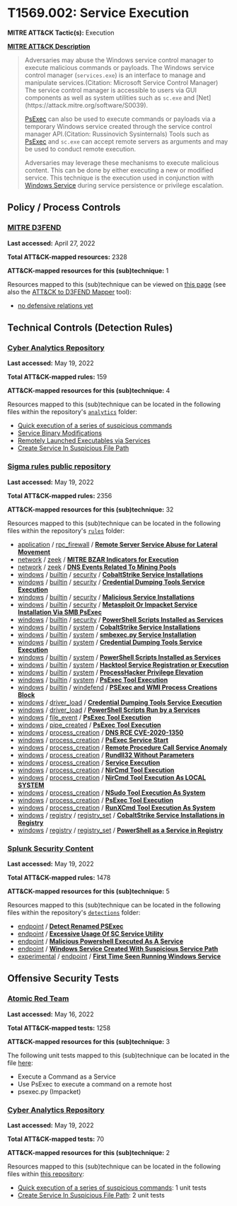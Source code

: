 # T1569.002: Service Execution
**MITRE ATT&CK Tactic(s):** Execution

**[MITRE ATT&CK Description](https://attack.mitre.org/techniques/T1569/002)**
<blockquote>Adversaries may abuse the Windows service control manager to execute malicious commands or payloads. The Windows service control manager (<code>services.exe</code>) is an interface to manage and manipulate services.(Citation: Microsoft Service Control Manager) The service control manager is accessible to users via GUI components as well as system utilities such as <code>sc.exe</code> and [Net](https://attack.mitre.org/software/S0039).

[PsExec](https://attack.mitre.org/software/S0029) can also be used to execute commands or payloads via a temporary Windows service created through the service control manager API.(Citation: Russinovich Sysinternals) Tools such as [PsExec](https://attack.mitre.org/software/S0029) and <code>sc.exe</code> can accept remote servers as arguments and may be used to conduct remote execution.

Adversaries may leverage these mechanisms to execute malicious content. This can be done by either executing a new or modified service. This technique is the execution used in conjunction with [Windows Service](https://attack.mitre.org/techniques/T1543/003) during service persistence or privilege escalation.</blockquote>

## Policy / Process Controls
### [MITRE D3FEND](https://d3fend.mitre.org/)
**Last accessed:** April 27, 2022

**Total ATT&CK-mapped resources:** 2328

**ATT&CK-mapped resources for this (sub)technique:** 1

Resources mapped to this (sub)technique can be viewed on [this page](https://d3fend.mitre.org/) (see also the [ATT&CK to D3FEND Mapper](https://d3fend.mitre.org/tools/attack-mapper) tool):

* [no defensive relations yet](https://d3fend.mitre.org/techniques/d3f:nodefensiverelationsyet)

## Technical Controls (Detection Rules)
### [Cyber Analytics Repository](https://car.mitre.org)
**Last accessed:** May 19, 2022

**Total ATT&CK-mapped rules:** 159

**ATT&CK-mapped resources for this (sub)technique:** 4

Resources mapped to this (sub)technique can be located in the following files within the repository's <code>[analytics](https://github.com/mitre-attack/car/blob/master/analytics)</code> folder:

* [Quick execution of a series of suspicious commands](https://github.com/mitre-attack/car/tree/master/analytics/CAR-2013-04-002.yaml)
* [Service Binary Modifications](https://github.com/mitre-attack/car/tree/master/analytics/CAR-2014-02-001.yaml)
* [Remotely Launched Executables via Services](https://github.com/mitre-attack/car/tree/master/analytics/CAR-2014-03-005.yaml)
* [Create Service In Suspicious File Path](https://github.com/mitre-attack/car/tree/master/analytics/CAR-2021-05-012.yaml)

### [Sigma rules public repository](https://github.com/SigmaHQ/sigma)
**Last accessed:** May 19, 2022

**Total ATT&CK-mapped rules:** 2356

**ATT&CK-mapped resources for this (sub)technique:** 32

Resources mapped to this (sub)technique can be located in the following files within the repository's <code>[rules](https://github.com/SigmaHQ/sigma/tree/master/rules)</code> folder:

* [application](https://github.com/SigmaHQ/sigma/tree/master/rules/application/) / [rpc_firewall](https://github.com/SigmaHQ/sigma/tree/master/rules/application/rpc_firewall/) / **[Remote Server Service Abuse for Lateral Movement](https://github.com/SigmaHQ/sigma/blob/master/rules/application/rpc_firewall/rpc_firewall_remote_service_lateral_movement.yml)**
* [network](https://github.com/SigmaHQ/sigma/tree/master/rules/network/) / [zeek](https://github.com/SigmaHQ/sigma/tree/master/rules/network/zeek/) / **[MITRE BZAR Indicators for Execution](https://github.com/SigmaHQ/sigma/blob/master/rules/network/zeek/zeek_dce_rpc_mitre_bzar_execution.yml)**
* [network](https://github.com/SigmaHQ/sigma/tree/master/rules/network/) / [zeek](https://github.com/SigmaHQ/sigma/tree/master/rules/network/zeek/) / **[DNS Events Related To Mining Pools](https://github.com/SigmaHQ/sigma/blob/master/rules/network/zeek/zeek_dns_mining_pools.yml)**
* [windows](https://github.com/SigmaHQ/sigma/tree/master/rules/windows/) / [builtin](https://github.com/SigmaHQ/sigma/tree/master/rules/windows/builtin/) / [security](https://github.com/SigmaHQ/sigma/tree/master/rules/windows/builtin/security/) / **[CobaltStrike Service Installations](https://github.com/SigmaHQ/sigma/blob/master/rules/windows/builtin/security/win_security_cobaltstrike_service_installs.yml)**
* [windows](https://github.com/SigmaHQ/sigma/tree/master/rules/windows/) / [builtin](https://github.com/SigmaHQ/sigma/tree/master/rules/windows/builtin/) / [security](https://github.com/SigmaHQ/sigma/tree/master/rules/windows/builtin/security/) / **[Credential Dumping Tools Service Execution](https://github.com/SigmaHQ/sigma/blob/master/rules/windows/builtin/security/win_security_mal_creddumper.yml)**
* [windows](https://github.com/SigmaHQ/sigma/tree/master/rules/windows/) / [builtin](https://github.com/SigmaHQ/sigma/tree/master/rules/windows/builtin/) / [security](https://github.com/SigmaHQ/sigma/tree/master/rules/windows/builtin/security/) / **[Malicious Service Installations](https://github.com/SigmaHQ/sigma/blob/master/rules/windows/builtin/security/win_security_mal_service_installs.yml)**
* [windows](https://github.com/SigmaHQ/sigma/tree/master/rules/windows/) / [builtin](https://github.com/SigmaHQ/sigma/tree/master/rules/windows/builtin/) / [security](https://github.com/SigmaHQ/sigma/tree/master/rules/windows/builtin/security/) / **[Metasploit Or Impacket Service Installation Via SMB PsExec](https://github.com/SigmaHQ/sigma/blob/master/rules/windows/builtin/security/win_security_metasploit_or_impacket_smb_psexec_service_install.yml)**
* [windows](https://github.com/SigmaHQ/sigma/tree/master/rules/windows/) / [builtin](https://github.com/SigmaHQ/sigma/tree/master/rules/windows/builtin/) / [security](https://github.com/SigmaHQ/sigma/tree/master/rules/windows/builtin/security/) / **[PowerShell Scripts Installed as Services](https://github.com/SigmaHQ/sigma/blob/master/rules/windows/builtin/security/win_security_powershell_script_installed_as_service.yml)**
* [windows](https://github.com/SigmaHQ/sigma/tree/master/rules/windows/) / [builtin](https://github.com/SigmaHQ/sigma/tree/master/rules/windows/builtin/) / [system](https://github.com/SigmaHQ/sigma/tree/master/rules/windows/builtin/system/) / **[CobaltStrike Service Installations](https://github.com/SigmaHQ/sigma/blob/master/rules/windows/builtin/system/win_cobaltstrike_service_installs.yml)**
* [windows](https://github.com/SigmaHQ/sigma/tree/master/rules/windows/) / [builtin](https://github.com/SigmaHQ/sigma/tree/master/rules/windows/builtin/) / [system](https://github.com/SigmaHQ/sigma/tree/master/rules/windows/builtin/system/) / **[smbexec.py Service Installation](https://github.com/SigmaHQ/sigma/blob/master/rules/windows/builtin/system/win_hack_smbexec.yml)**
* [windows](https://github.com/SigmaHQ/sigma/tree/master/rules/windows/) / [builtin](https://github.com/SigmaHQ/sigma/tree/master/rules/windows/builtin/) / [system](https://github.com/SigmaHQ/sigma/tree/master/rules/windows/builtin/system/) / **[Credential Dumping Tools Service Execution](https://github.com/SigmaHQ/sigma/blob/master/rules/windows/builtin/system/win_mal_creddumper.yml)**
* [windows](https://github.com/SigmaHQ/sigma/tree/master/rules/windows/) / [builtin](https://github.com/SigmaHQ/sigma/tree/master/rules/windows/builtin/) / [system](https://github.com/SigmaHQ/sigma/tree/master/rules/windows/builtin/system/) / **[PowerShell Scripts Installed as Services](https://github.com/SigmaHQ/sigma/blob/master/rules/windows/builtin/system/win_powershell_script_installed_as_service.yml)**
* [windows](https://github.com/SigmaHQ/sigma/tree/master/rules/windows/) / [builtin](https://github.com/SigmaHQ/sigma/tree/master/rules/windows/builtin/) / [system](https://github.com/SigmaHQ/sigma/tree/master/rules/windows/builtin/system/) / **[Hacktool Service Registration or Execution](https://github.com/SigmaHQ/sigma/blob/master/rules/windows/builtin/system/win_service_hacktools.yml)**
* [windows](https://github.com/SigmaHQ/sigma/tree/master/rules/windows/) / [builtin](https://github.com/SigmaHQ/sigma/tree/master/rules/windows/builtin/) / [system](https://github.com/SigmaHQ/sigma/tree/master/rules/windows/builtin/system/) / **[ProcessHacker Privilege Elevation](https://github.com/SigmaHQ/sigma/blob/master/rules/windows/builtin/system/win_susp_proceshacker.yml)**
* [windows](https://github.com/SigmaHQ/sigma/tree/master/rules/windows/) / [builtin](https://github.com/SigmaHQ/sigma/tree/master/rules/windows/builtin/) / [system](https://github.com/SigmaHQ/sigma/tree/master/rules/windows/builtin/system/) / **[PsExec Tool Execution](https://github.com/SigmaHQ/sigma/blob/master/rules/windows/builtin/system/win_tool_psexec.yml)**
* [windows](https://github.com/SigmaHQ/sigma/tree/master/rules/windows/) / [builtin](https://github.com/SigmaHQ/sigma/tree/master/rules/windows/builtin/) / [windefend](https://github.com/SigmaHQ/sigma/tree/master/rules/windows/builtin/windefend/) / **[PSExec and WMI Process Creations Block](https://github.com/SigmaHQ/sigma/blob/master/rules/windows/builtin/windefend/win_defender_psexec_wmi_asr.yml)**
* [windows](https://github.com/SigmaHQ/sigma/tree/master/rules/windows/) / [driver_load](https://github.com/SigmaHQ/sigma/tree/master/rules/windows/driver_load/) / **[Credential Dumping Tools Service Execution](https://github.com/SigmaHQ/sigma/blob/master/rules/windows/driver_load/driver_load_mal_creddumper.yml)**
* [windows](https://github.com/SigmaHQ/sigma/tree/master/rules/windows/) / [driver_load](https://github.com/SigmaHQ/sigma/tree/master/rules/windows/driver_load/) / **[PowerShell Scripts Run by a Services](https://github.com/SigmaHQ/sigma/blob/master/rules/windows/driver_load/driver_load_powershell_script_installed_as_service.yml)**
* [windows](https://github.com/SigmaHQ/sigma/tree/master/rules/windows/) / [file_event](https://github.com/SigmaHQ/sigma/tree/master/rules/windows/file_event/) / **[PsExec Tool Execution](https://github.com/SigmaHQ/sigma/blob/master/rules/windows/file_event/file_event_win_tool_psexec.yml)**
* [windows](https://github.com/SigmaHQ/sigma/tree/master/rules/windows/) / [pipe_created](https://github.com/SigmaHQ/sigma/tree/master/rules/windows/pipe_created/) / **[PsExec Tool Execution](https://github.com/SigmaHQ/sigma/blob/master/rules/windows/pipe_created/pipe_created_tool_psexec.yml)**
* [windows](https://github.com/SigmaHQ/sigma/tree/master/rules/windows/) / [process_creation](https://github.com/SigmaHQ/sigma/tree/master/rules/windows/process_creation/) / **[DNS RCE CVE-2020-1350](https://github.com/SigmaHQ/sigma/blob/master/rules/windows/process_creation/proc_creation_win_exploit_cve_2020_1350.yml)**
* [windows](https://github.com/SigmaHQ/sigma/tree/master/rules/windows/) / [process_creation](https://github.com/SigmaHQ/sigma/tree/master/rules/windows/process_creation/) / **[PsExec Service Start](https://github.com/SigmaHQ/sigma/blob/master/rules/windows/process_creation/proc_creation_win_psexesvc_start.yml)**
* [windows](https://github.com/SigmaHQ/sigma/tree/master/rules/windows/) / [process_creation](https://github.com/SigmaHQ/sigma/tree/master/rules/windows/process_creation/) / **[Remote Procedure Call Service Anomaly](https://github.com/SigmaHQ/sigma/blob/master/rules/windows/process_creation/proc_creation_win_rpcss_anomalies.yml)**
* [windows](https://github.com/SigmaHQ/sigma/tree/master/rules/windows/) / [process_creation](https://github.com/SigmaHQ/sigma/tree/master/rules/windows/process_creation/) / **[Rundll32 Without Parameters](https://github.com/SigmaHQ/sigma/blob/master/rules/windows/process_creation/proc_creation_win_rundll32_without_parameters.yml)**
* [windows](https://github.com/SigmaHQ/sigma/tree/master/rules/windows/) / [process_creation](https://github.com/SigmaHQ/sigma/tree/master/rules/windows/process_creation/) / **[Service Execution](https://github.com/SigmaHQ/sigma/blob/master/rules/windows/process_creation/proc_creation_win_service_execution.yml)**
* [windows](https://github.com/SigmaHQ/sigma/tree/master/rules/windows/) / [process_creation](https://github.com/SigmaHQ/sigma/tree/master/rules/windows/process_creation/) / **[NirCmd Tool Execution](https://github.com/SigmaHQ/sigma/blob/master/rules/windows/process_creation/proc_creation_win_tool_nircmd.yml)**
* [windows](https://github.com/SigmaHQ/sigma/tree/master/rules/windows/) / [process_creation](https://github.com/SigmaHQ/sigma/tree/master/rules/windows/process_creation/) / **[NirCmd Tool Execution As LOCAL SYSTEM](https://github.com/SigmaHQ/sigma/blob/master/rules/windows/process_creation/proc_creation_win_tool_nircmd_as_system.yml)**
* [windows](https://github.com/SigmaHQ/sigma/tree/master/rules/windows/) / [process_creation](https://github.com/SigmaHQ/sigma/tree/master/rules/windows/process_creation/) / **[NSudo Tool Execution As System](https://github.com/SigmaHQ/sigma/blob/master/rules/windows/process_creation/proc_creation_win_tool_nsudo_as_system.yml)**
* [windows](https://github.com/SigmaHQ/sigma/tree/master/rules/windows/) / [process_creation](https://github.com/SigmaHQ/sigma/tree/master/rules/windows/process_creation/) / **[PsExec Tool Execution](https://github.com/SigmaHQ/sigma/blob/master/rules/windows/process_creation/proc_creation_win_tool_psexec.yml)**
* [windows](https://github.com/SigmaHQ/sigma/tree/master/rules/windows/) / [process_creation](https://github.com/SigmaHQ/sigma/tree/master/rules/windows/process_creation/) / **[RunXCmd Tool Execution As System](https://github.com/SigmaHQ/sigma/blob/master/rules/windows/process_creation/proc_creation_win_tool_runx_as_system.yml)**
* [windows](https://github.com/SigmaHQ/sigma/tree/master/rules/windows/) / [registry](https://github.com/SigmaHQ/sigma/tree/master/rules/windows/registry/) / [registry_set](https://github.com/SigmaHQ/sigma/tree/master/rules/windows/registry/registry_set/) / **[CobaltStrike Service Installations in Registry](https://github.com/SigmaHQ/sigma/blob/master/rules/windows/registry/registry_set/registry_set_cobaltstrike_service_installs.yml)**
* [windows](https://github.com/SigmaHQ/sigma/tree/master/rules/windows/) / [registry](https://github.com/SigmaHQ/sigma/tree/master/rules/windows/registry/) / [registry_set](https://github.com/SigmaHQ/sigma/tree/master/rules/windows/registry/registry_set/) / **[PowerShell as a Service in Registry](https://github.com/SigmaHQ/sigma/blob/master/rules/windows/registry/registry_set/registry_set_powershell_as_service.yml)**

### [Splunk Security Content](https://github.com/splunk/security_content)
**Last accessed:** May 19, 2022

**Total ATT&CK-mapped rules:** 1478

**ATT&CK-mapped resources for this (sub)technique:** 5

Resources mapped to this (sub)technique can be located in the following files within the repository's <code>[detections](https://github.com/splunk/security_content/tree/develop/detections)</code> folder:

* [endpoint](https://github.com/splunk/security_content/tree/develop/detections/endpoint/) / **[Detect Renamed PSExec](https://github.com/splunk/security_content/blob/develop/detections/endpoint/detect_renamed_psexec.yml)**
* [endpoint](https://github.com/splunk/security_content/tree/develop/detections/endpoint/) / **[Excessive Usage Of SC Service Utility](https://github.com/splunk/security_content/blob/develop/detections/endpoint/excessive_usage_of_sc_service_utility.yml)**
* [endpoint](https://github.com/splunk/security_content/tree/develop/detections/endpoint/) / **[Malicious Powershell Executed As A Service](https://github.com/splunk/security_content/blob/develop/detections/endpoint/malicious_powershell_executed_as_a_service.yml)**
* [endpoint](https://github.com/splunk/security_content/tree/develop/detections/endpoint/) / **[Windows Service Created With Suspicious Service Path](https://github.com/splunk/security_content/blob/develop/detections/endpoint/windows_service_created_with_suspicious_service_path.yml)**
* [experimental](https://github.com/splunk/security_content/tree/develop/detections/experimental/) / [endpoint](https://github.com/splunk/security_content/tree/develop/detections/experimental/endpoint/) / **[First Time Seen Running Windows Service](https://github.com/splunk/security_content/blob/develop/detections/experimental/endpoint/first_time_seen_running_windows_service.yml)**


## Offensive Security Tests
### [Atomic Red Team](https://github.com/redcanaryco/atomic-red-team)
**Last accessed:** May 16, 2022

**Total ATT&CK-mapped tests:** 1258

**ATT&CK-mapped resources for this (sub)technique:** 3

The following unit tests mapped to this (sub)technique can be located in the file [here](https://github.com/redcanaryco/atomic-red-team/tree/master/atomics/T1569.002/T1569.002.yaml):

* Execute a Command as a Service
* Use PsExec to execute a command on a remote host
* psexec.py (Impacket)

### [Cyber Analytics Repository](https://car.mitre.org)
**Last accessed:** May 19, 2022

**Total ATT&CK-mapped tests:** 70

**ATT&CK-mapped resources for this (sub)technique:** 2

Resources mapped to this (sub)technique can be located in the following files within [this repository](https://github.com/mitre-attack/car/blob/master/analytics):

* [Quick execution of a series of suspicious commands](https://github.com/mitre-attack/car/tree/master/analytics/CAR-2013-04-002.yaml): 1 unit tests
* [Create Service In Suspicious File Path](https://github.com/mitre-attack/car/tree/master/analytics/CAR-2021-05-012.yaml): 2 unit tests

